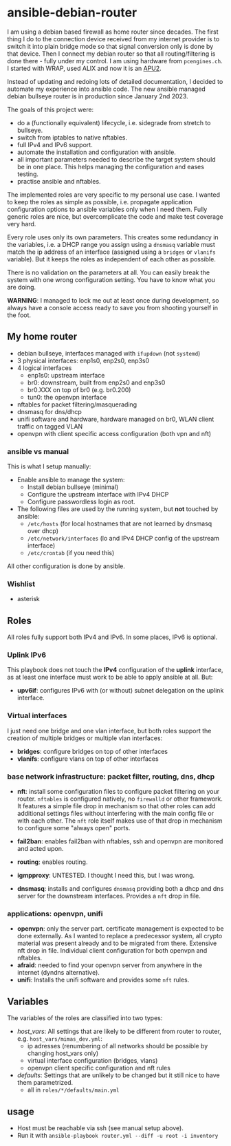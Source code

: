 # ansible-debian-router
I am using a debian based firewall as home router since
decades. The first thing I do to the connection device received
from my internet provider is to switch it into plain bridge mode
so that signal conversion only is done by that device. 
Then I connect my debian router so that all routing/filtering 
is done there - fully under my control. I am using hardware from
`pcengines.ch`. I started with WRAP, used ALIX and now
it is an [APU2](https://pcengines.ch/apu2.htm).

Instead of updating and redoing lots of detailed documentation, I decided
to automate my experience into ansible code. The new ansible
managed debian bullseye router is in production since January 2nd 2023.

The goals of this project were:
* do a (functionally equivalent) lifecycle, i.e. sidegrade from stretch to bullseye.
* switch from iptables to native nftables.
* full IPv4 and IPv6 support.
* automate the installation and configuration with ansible.
* all important parameters needed to describe the target system should be in one place. This helps managing the configuration and eases testing.
* practise ansible and nftables.

The implemented roles are very specific to my personal use case. I wanted
to keep the roles as simple as possible, i.e. propagate application configuration
options to ansible variables only when I need them. Fully generic roles are nice,
but overcomplicate the code and make test coverage very hard.

Every role uses only its own parameters. This creates some redundancy
in the variables, i.e. a DHCP range you assign using a `dnsmasq` 
variable must match the ip address of an interface (assigned using 
a `bridges`  or `vlanifs` variable). But it keeps the roles as independent
of each other as possible.

There is no validation on the parameters at all. You can easily
break the system with one wrong configuration setting. You have to 
know what you are doing.

**WARNING**: I managed to lock me out at least once during development, so always
have a console access ready to save you from shooting yourself in the foot.

## My home router
* debian bullseye, interfaces managed with `ifupdown` (not `systemd`)
* 3 physical interfaces: enp1s0, enp2s0, enp3s0
* 4 logical interfaces
   * enp1s0: upstream interface
   * br0: downstream, built from enp2s0 and enp3s0
   * br0.XXX on top of br0 (e.g. br0.200)
   * tun0: the openvpn interface
* nftables for packet filtering/masquerading
* dnsmasq for dns/dhcp
* unifi software and hardware, hardware managed on br0, WLAN client traffic on tagged VLAN 
* openvpn with client specific access configuration (both vpn and nft)

### ansible vs manual

This is what I setup manually:

* Enable ansible to manage the system:
   * Install debian bullseye (minimal)
   * Configure the upstream interface with IPv4 DHCP
   * Configure passwordless login as root.
* The following files are used by the running system, but **not** touched by ansible:
   * `/etc/hosts` (for local hostnames that are not learned by dnsmasq over dhcp)
   * `/etc/network/interfaces` (lo and IPv4 DHCP config of the upstream interface)
   * `/etc/crontab` (if you need this)

All other configuration is done by ansible.

### Wishlist

* asterisk

## Roles

All roles fully support both IPv4 and IPv6. In some places, IPv6 is optional.

### Uplink IPv6

This playbook does not touch the **IPv4** configuration of the **uplink** interface,
as at least one interface must work to be able to apply ansible at all. But: 

* **upv6if**: configures IPv6 with (or without) subnet delegation on the uplink interface.

### Virtual interfaces

I just need one bridge and one vlan interface, but both roles support
the creation of multiple bridges or multiple vlan interfaces:

* **bridges**: configure bridges on top of other interfaces
* **vlanifs**: configure vlans on top of other interfaces

### base network infrastructure: packet filter, routing, dns, dhcp

* **nft**: install some configuration files to configure
packet filtering on your router. `nftables` is configured natively,
no `firewalld` or other framework.  It features a simple file drop in
mechanism so that other roles can add additional settings files
without interfering with the main config file or with each other. The
`nft` role itself makes use of that drop in mechanism to configure some "always open" ports.

* **fail2ban**: enables fail2ban with nftables, ssh and openvpn are monitored and acted upon.

* **routing**: enables routing.

* **igmpproxy**: UNTESTED. I thought I need this, but I was wrong.

* **dnsmasq**: installs and configures `dnsmasq` providing both
a dhcp and dns server for the downstream interfaces.
Provides a `nft` drop in file.

### applications: openvpn, unifi

* **openvpn**: only the server part. certificate management is expected to be done externally.
As I wanted to replace a predecessor system, all crypto material was present already and to be migrated from there. Extensive nft drop in file. Individual client configuration for both openvpn and nftables.
* **afraid**: needed to find your openvpn server from anywhere in the internet (dyndns alternative).
* **unifi**: Installs the unifi software and provides some `nft` rules.

## Variables

The variables of the roles are classified into two types:

* *host_vars*: All settings that are likely to be different from router to router, e.g. `host_vars/mimas_dev.yml`:
  * ip adresses (renumbering of all networks should be possible by changing host_vars only)
  * virtual interface configuration (bridges, vlans)
  * openvpn client specific configuration and nft rules
* *defaults*: Settings that are unlikely to be changed but it still nice to have them parametrized.
  * all in `roles/*/defaults/main.yml`

## usage

* Host must be reachable via ssh (see manual setup above).
* Run it with `ansible-playbook router.yml --diff -u root -i inventory`
